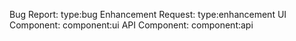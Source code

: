 Bug Report: type:bug
Enhancement Request: type:enhancement
UI Component: component:ui
API Component: component:api
